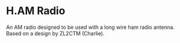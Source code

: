 # H.AM Radio
An AM radio designed to be used with a long wire ham radio antenna. Based on a design by ZL2CTM (Charlie).
